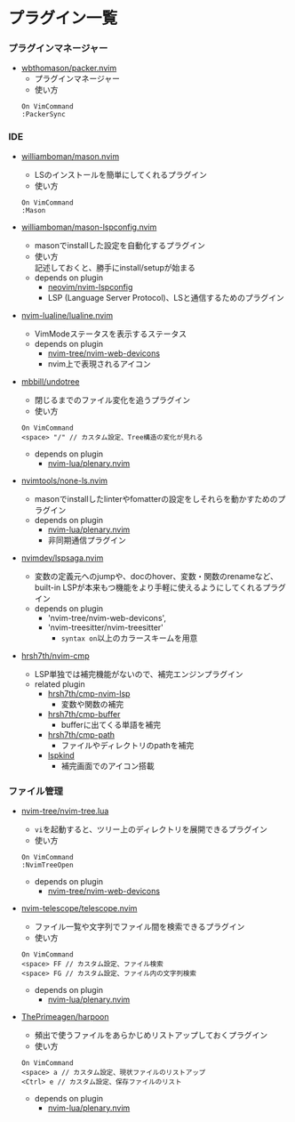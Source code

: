 # プラグイン一覧

### プラグインマネージャー
- [wbthomason/packer.nvim](https://github.com/wbthomason/packer.nvim)
  - プラグインマネージャー
  - 使い方
  ```
  On VimCommand
  :PackerSync
  ```

### IDE
- [williamboman/mason.nvim](https://github.com/williamboman/mason.nvim)
  -  LSのインストールを簡単にしてくれるプラグイン
  - 使い方
  ```
  On VimCommand
  :Mason
  ```
  
- [williamboman/mason-lspconfig.nvim](https://github.com/williamboman/mason-lspconfig.nvim)
  - masonでinstallした設定を自動化するプラグイン
  - 使い方  
  記述しておくと、勝手にinstall/setupが始まる
  - depends on plugin
    - [neovim/nvim-lspconfig](https://github.com/neovim/nvim-lspconfig)
    - LSP (Language Server Protocol)、LSと通信するためのプラグイン

- [nvim-lualine/lualine.nvim](https://github.com/nvim-lualine/lualine.nvim)
  - VimModeステータスを表示するステータス
  - depends on plugin
    - [nvim-tree/nvim-web-devicons](https://github.com/nvim-tree/nvim-web-devicons)
    - nvim上で表現されるアイコン

- [mbbill/undotree](https://github.com/mbbill/undotree)
  - 閉じるまでのファイル変化を追うプラグイン
  - 使い方
  ```
  On VimCommand
  <space> "/" // カスタム設定、Tree構造の変化が見れる
  ```
  - depends on plugin
    - [nvim-lua/plenary.nvim](https://github.com/nvim-lua/plenary.nvim)

- [nvimtools/none-ls.nvim](https://github.com/nvimtools/none-ls.nvim)
  - masonでinstallしたlinterやfomatterの設定をしそれらを動かすためのプラグイン
  - depends on plugin
    - [nvim-lua/plenary.nvim](https://github.com/nvim-lua/plenary.nvim)
    - 非同期通信プラグイン

- [nvimdev/lspsaga.nvim](https://github.com/nvimdev/lspsaga.nvim)
  - 変数の定義元へのjumpや、docのhover、変数・関数のrenameなど、built-in LSPが本来もつ機能をより手軽に使えるようにしてくれるプラグイン
  - depends on plugin
      - 'nvim-tree/nvim-web-devicons',   
      - 'nvim-treesitter/nvim-treesitter'
        - `syntax on`以上のカラースキームを用意

- [hrsh7th/nvim-cmp](https://github.com/hrsh7th/nvim-cmp)
  - LSP単独では補完機能がないので、補完エンジンプラグイン
  - related plugin
    - [hrsh7th/cmp-nvim-lsp](https://github.com/hrsh7th/cmp-nvim-lsp)
      - 変数や関数の補完
    - [hrsh7th/cmp-buffer](https://github.com/hrsh7th/cmp-buffer)
      - bufferに出てくる単語を補完
    - [hrsh7th/cmp-path](https://github.com/hrsh7th/cmp-path)
      - ファイルやディレクトリのpathを補完
    - [lspkind](https://github.com/onsails/lspkind.nvim)
      - 補完画面でのアイコン搭載

### ファイル管理
- [nvim-tree/nvim-tree.lua](https://github.com/nvim-tree/nvim-tree.lua)
  - `vi`を起動すると、ツリー上のディレクトリを展開できるプラグイン
  - 使い方
  ```
  On VimCommand
  :NvimTreeOpen
  ```
  - depends on plugin
    - [nvim-tree/nvim-web-devicons](https://github.com/nvim-tree/nvim-web-devicons)

- [nvim-telescope/telescope.nvim](https://github.com/nvim-telescope/telescope.nvim)
  - ファイル一覧や文字列でファイル間を検索できるプラグイン
  - 使い方
  ```
  On VimCommand
  <space> FF // カスタム設定、ファイル検索
  <space> FG // カスタム設定、ファイル内の文字列検索
  ```
  - depends on plugin
    - [nvim-lua/plenary.nvim](https://github.com/nvim-lua/plenary.nvim)

- [ThePrimeagen/harpoon](https://github.com/ThePrimeagen/harpoon)
  - 頻出で使うファイルをあらかじめリストアップしておくプラグイン
  - 使い方
  ```
  On VimCommand
  <space> a // カスタム設定、現状ファイルのリストアップ
  <Ctrl> e // カスタム設定、保存ファイルのリスト
  ```
  - depends on plugin
    - [nvim-lua/plenary.nvim](https://github.com/nvim-lua/plenary.nvim)
   





